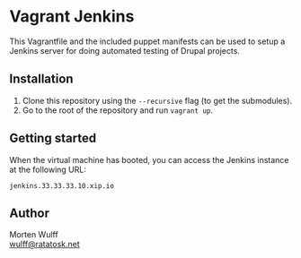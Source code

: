 Vagrant Jenkins
===============

This Vagrantfile and the included puppet manifests can be used to setup a Jenkins server for doing automated testing of Drupal projects.


Installation
------------

1. Clone this repository using the `--recursive` flag (to get the submodules).
2. Go to the root of the repository and run `vagrant up`.


Getting started
---------------

When the virtual machine has booted, you can access the Jenkins instance at the following URL:

    jenkins.33.33.33.10.xip.io


Author
------

Morten Wulff  
<wulff@ratatosk.net>
